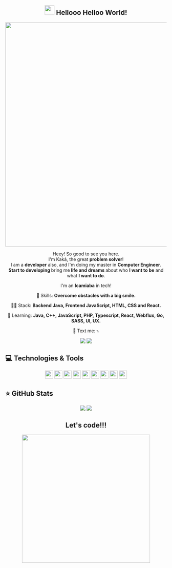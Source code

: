 
<span align="center">

<h2> <img src="https://raw.githubusercontent.com/iampavangandhi/iampavangandhi/master/gifs/Hi.gif" width="30px"> Hellooo Helloo World! </h2>

</span>


<div align="center">
<img src="https://desblogada.files.wordpress.com/2021/05/kaka-cordovil-java-developer-2.gif" width="700px" />
</div>


<p align="center">
  Heey! So good to see you here. <br>I'm Kaká, the great <strong>problem solver</strong>! <br> I am a <strong>developer</strong> also, and I'm doing my master in <strong>Computer Engineer</strong>.<br />
<strong>Start to developing </strong>bring me<strong> life and dreams </strong>about who <strong>I want to be</strong> and what <strong>I want to do</strong>.

</p>

<p align="center">
  I'm an <strong>Icamiaba</strong> in tech!<br />
</p>

<p align="center">
  💼 Skills: <strong>Overcome obstacles with a big smile.</strong>
</p>

<p align="center">
  👩‍💻  Stack: <strong>Backend Java, Frontend JavaScript, HTML, CSS and React.</strong>
</p>

<p align="center">
  🚀  Learning: <strong>Java, C++, JavaScript, PHP, Typescript, React, Webflux, Go, SASS, UI, UX.</strong>
</p>

<p align="center">
  💌 Text me: ⤵️
</p>

<p align="center">
  <a href="https://www.instagram.com/error418.code/" alt="Instagram">
  <img src="https://img.shields.io/badge/-Instagram-DF0174?style=for-the-badge&logo=instagram&logoColor=white&link=https://www.instagram.com/keidsondesigner/"/></a>
  
  <a href="https://www.linkedin.com/in/kakacordovil/" alt="Linkedin">
  <img src="https://img.shields.io/badge/-Linkedin-0e76a8?style=for-the-badge&logo=Linkedin&logoColor=white&link=https://www.linkedin.com/in/keidsonroby/" /></a>
</p>  

## 💻 Technologies & Tools

<p align="center">
  
 <img src="https://img.shields.io/badge/-JAVA-CB3837?style=flat-square&logo=java&logoColor=white" height="25"/>
 <img src="https://img.shields.io/badge/-C sharp-181717?style=flat-square&logo=dotnet" height="25"/>
 <img src="https://img.shields.io/badge/-javascript-%23F7DF1E?style=flat-square&logo=javascript&logoColor=black" height="25"/>
 <img src="https://img.shields.io/badge/typescript%20-%23007ACC.svg?&style=for-the-badge&logo=typescript&logoColor=white" height="25"/> 
 <img src="https://img.shields.io/badge/react%20-%2320232a.svg?&style=for-the-badge&logo=react&logoColor=%2361DAFB" height="25"/>
 <img src="https://img.shields.io/badge/bootstrap%20-%23563D7C.svg?&style=for-the-badge&logo=bootstrap&logoColor=white" height="25"/>
 <img src="https://img.shields.io/badge/-npm-CB3837?style=flat-square&logo=npm" height="25"/>
 <img src="https://img.shields.io/badge/-GitHub-181717?style=flat-square&logo=github" height="25"/>
 <img src="https://img.shields.io/badge/-Blazor-4B088A?style=flat-square&logo=blazor" height="25"/>


</p>

## ⭐ GitHub Stats

<p align = "center">
  <img src = "https://github-readme-stats.vercel.app/api?username=kakacordovil&show_icons=true&theme=tokyonight&line_height=27">
  <img src = "https://github-readme-stats.vercel.app/api/top-langs/?username=kakacordovil&hide=css,html&theme=tokyonight">
</p>


<div align="center">
<h2>Let's code!!!</h2>
<img src="https://media.giphy.com/media/LmNwrBhejkK9EFP504/giphy.gif" width="400px" />
</div>



<!--
**kakacordovil/kakacordovil** is a ✨ _special_ ✨ repository because its `README.md` (this file) appears on your GitHub profile.

Here are some ideas to get you started:

- 🔭 I’m currently working on ...
- 🌱 I’m currently learning ...
- 👯 I’m looking to collaborate on ...
- 🤔 I’m looking for help with ...
- 💬 Ask me about ...
- 📫 How to reach me: ...
- 😄 Pronouns: ...
- ⚡ Fun fact: ...
-->
